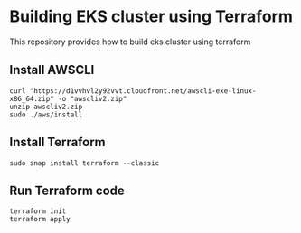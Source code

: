 # Building EKS cluster using Terraform

This repository provides how to build eks cluster using terraform

## Install AWSCLI

```
curl "https://d1vvhvl2y92vvt.cloudfront.net/awscli-exe-linux-x86_64.zip" -o "awscliv2.zip"  
unzip awscliv2.zip  
sudo ./aws/install 
```

## Install Terraform

```
sudo snap install terraform --classic
```

## Run Terraform code

```
terraform init
terraform apply
```
